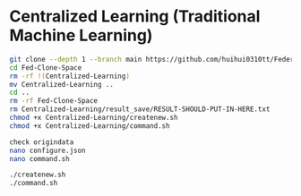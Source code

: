 # Centralized Learning (Traditional Machine Learning)


``` bash
git clone --depth 1 --branch main https://github.com/huihui0310tt/Federated-Learning.git --single-branch Fed-Clone-Space
cd Fed-Clone-Space
rm -rf !(Centralized-Learning)
mv Centralized-Learning ..
cd ..
rm -rf Fed-Clone-Space
rm Centralized-Learning/result_save/RESULT-SHOULD-PUT-IN-HERE.txt
chmod +x Centralized-Learning/createnew.sh
chmod +x Centralized-Learning/command.sh
```



``` bash
check origindata
nano configure.json
nano command.sh

./createnew.sh
./command.sh
```

